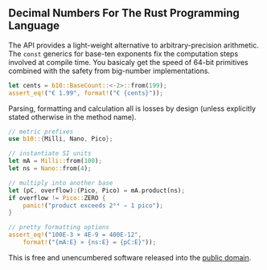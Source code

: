 ## Decimal Numbers For The Rust Programming Language

The API provides a light-weight alternative to arbitrary-precision arithmetic.
The `const` generics for base-ten exponents fix the computation steps involved
at compile time. You basicaly get the speed of 64-bit primitives combined with
the safety from big-number implementations.

```rust
let cents = b10::BaseCount::<-2>::from(199);
assert_eq!("€ 1.99", format!("€ {cents}"));
```

Parsing, formatting and calculation all is losses by design (unless explicitly
stated otherwise in the method name).


```rust
// metric prefixes
use b10::{Milli, Nano, Pico};

// instantiate SI units
let mA = Milli::from(100);
let ns = Nano::from(4);

// multiply into another base
let (pC, overflow):(Pico, Pico) = mA.product(ns);
if overflow != Pico::ZERO {
    panic!("product exceeds 2⁶⁴ − 1 pico");
}

// pretty formatting options
assert_eq!("100E-3 × 4E-9 = 400E-12",
    format!("{mA:E} × {ns:E} = {pC:E}"));
```

This is free and unencumbered software released into the
[public domain](https://creativecommons.org/publicdomain/zero/1.0).
